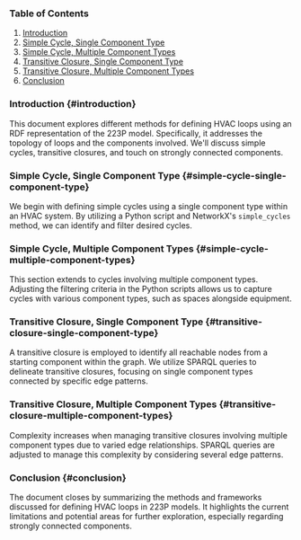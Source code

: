 ### Table of Contents
1. [Introduction](#introduction)
2. [Simple Cycle, Single Component Type](#simple-cycle-single-component-type)
3. [Simple Cycle, Multiple Component Types](#simple-cycle-multiple-component-types)
4. [Transitive Closure, Single Component Type](#transitive-closure-single-component-type)
5. [Transitive Closure, Multiple Component Types](#transitive-closure-multiple-component-types)
6. [Conclusion](#conclusion)

### Introduction {#introduction}
This document explores different methods for defining HVAC loops using an RDF representation of the 223P model. Specifically, it addresses the topology of loops and the components involved. We'll discuss simple cycles, transitive closures, and touch on strongly connected components.

### Simple Cycle, Single Component Type {#simple-cycle-single-component-type}
We begin with defining simple cycles using a single component type within an HVAC system. By utilizing a Python script and NetworkX's `simple_cycles` method, we can identify and filter desired cycles.

### Simple Cycle, Multiple Component Types {#simple-cycle-multiple-component-types}
This section extends to cycles involving multiple component types. Adjusting the filtering criteria in the Python scripts allows us to capture cycles with various component types, such as spaces alongside equipment.

### Transitive Closure, Single Component Type {#transitive-closure-single-component-type}
A transitive closure is employed to identify all reachable nodes from a starting component within the graph. We utilize SPARQL queries to delineate transitive closures, focusing on single component types connected by specific edge patterns.

### Transitive Closure, Multiple Component Types {#transitive-closure-multiple-component-types}
Complexity increases when managing transitive closures involving multiple component types due to varied edge relationships. SPARQL queries are adjusted to manage this complexity by considering several edge patterns.

### Conclusion {#conclusion}
The document closes by summarizing the methods and frameworks discussed for defining HVAC loops in 223P models. It highlights the current limitations and potential areas for further exploration, especially regarding strongly connected components.
